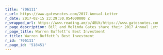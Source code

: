 ```yaml
---
title: '706111'
r_url: https://www.gatesnotes.com/2017-Annual-Letter
r_date: 2017-02-15 23:29:50.054000000 Z
r_wrapped_url: https://www.reading.am/p/4BUk/https://www.gatesnotes.com/2017-Annual-Letter
r_page_description: Bill and Melinda Gates share their 2017 Annual Letter.
r_page_title: Warren Buffett’s Best Investment
r_title: Warren Buffett’s Best Investment
r_id: '706111'
r_page_id: '518451'
---
```


